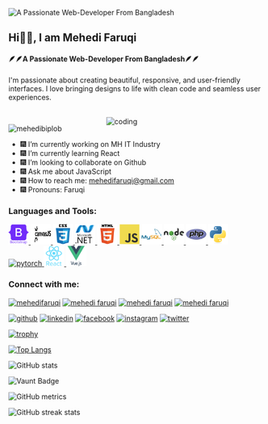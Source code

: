 ![A Passionate Web-Developer From Bangladesh](https://imagecdn.websitebuilder.prositehosting.co.uk/8b/91/8b91bd8e-661d-407f-aa11-e598a029eaa3.jpeg)

## Hi🙋‍♂️, I am Mehedi Faruqi
#### 🪶🪶A Passionate Web-Developer From Bangladesh🪶🪶

I'm passionate about creating beautiful, responsive, and user-friendly interfaces. I love bringing designs to life with clean code and seamless user experiences.

<br>
<img align="right" alt="coding" width="310" src="https://camo.githubusercontent.com/2366b34bb903c09617990fb5fff4622f3e941349e846ddb7e73df872a9d21233/68747470733a2f2f63646e2e6472696262626c652e636f6d2f75736572732f3733303730332f73637265656e73686f74732f363538313234332f6176656e746f2e676966">
<p align="left"> <img src="https://komarev.com/ghpvc/?username=mehedibiplob&label=Profile%20views&color=0e75b6&style=flat" alt="mehedibiplob" /> </p>

- 🎆 I’m currently working on MH IT Industry
- 🎆 I’m currently learning React
- 🎆 I’m looking to collaborate on Github
- 🎆 Ask me about JavaScript
- 🎆 How to reach me: mehedifaruqi@gmail.com
- 🎆 Pronouns: Faruqi


<h3 align="left">Languages and Tools:</h3>
<p align="left"> <a href="https://getbootstrap.com" target="_blank" rel="noreferrer"> <img src="https://raw.githubusercontent.com/devicons/devicon/master/icons/bootstrap/bootstrap-plain-wordmark.svg" alt="bootstrap" width="40" height="40"/> </a> <a href="https://canvasjs.com" target="_blank" rel="noreferrer"> <img src="https://raw.githubusercontent.com/Hardik0307/Hardik0307/master/assets/canvasjs-charts.svg" alt="canvasjs" width="40" height="40"/> </a> <a href="https://www.w3schools.com/css/" target="_blank" rel="noreferrer"> <img src="https://raw.githubusercontent.com/devicons/devicon/master/icons/css3/css3-original-wordmark.svg" alt="css3" width="40" height="40"/> </a> <a href="https://dotnet.microsoft.com/" target="_blank" rel="noreferrer"> <img src="https://raw.githubusercontent.com/devicons/devicon/master/icons/dot-net/dot-net-original-wordmark.svg" alt="dotnet" width="40" height="40"/> </a> <a href="https://www.w3.org/html/" target="_blank" rel="noreferrer"> <img src="https://raw.githubusercontent.com/devicons/devicon/master/icons/html5/html5-original-wordmark.svg" alt="html5" width="40" height="40"/> </a> <a href="https://developer.mozilla.org/en-US/docs/Web/JavaScript" target="_blank" rel="noreferrer"> <img src="https://raw.githubusercontent.com/devicons/devicon/master/icons/javascript/javascript-original.svg" alt="javascript" width="40" height="40"/> </a> <a href="https://www.mysql.com/" target="_blank" rel="noreferrer"> <img src="https://raw.githubusercontent.com/devicons/devicon/master/icons/mysql/mysql-original-wordmark.svg" alt="mysql" width="40" height="40"/> </a> <a href="https://nodejs.org" target="_blank" rel="noreferrer"> <img src="https://raw.githubusercontent.com/devicons/devicon/master/icons/nodejs/nodejs-original-wordmark.svg" alt="nodejs" width="40" height="40"/> </a> <a href="https://www.php.net" target="_blank" rel="noreferrer"> <img src="https://raw.githubusercontent.com/devicons/devicon/master/icons/php/php-original.svg" alt="php" width="40" height="40"/> </a> <a href="https://www.python.org" target="_blank" rel="noreferrer"> <img src="https://raw.githubusercontent.com/devicons/devicon/master/icons/python/python-original.svg" alt="python" width="40" height="40"/> </a> <a href="https://pytorch.org/" target="_blank" rel="noreferrer"> <img src="https://www.vectorlogo.zone/logos/pytorch/pytorch-icon.svg" alt="pytorch" width="40" height="40"/> </a> <a href="https://reactjs.org/" target="_blank" rel="noreferrer"> <img src="https://raw.githubusercontent.com/devicons/devicon/master/icons/react/react-original-wordmark.svg" alt="react" width="40" height="40"/> </a> <a href="https://vuejs.org/" target="_blank" rel="noreferrer"> <img src="https://raw.githubusercontent.com/devicons/devicon/master/icons/vuejs/vuejs-original-wordmark.svg" alt="vuejs" width="40" height="40"/> </a> </p>



<h3 align="left">Connect with me:</h3>
<p align="left">
<a href="https://twitter.com/mehedifaruqi" target="blank"><img align="center" src="https://raw.githubusercontent.com/rahuldkjain/github-profile-readme-generator/master/src/images/icons/Social/twitter.svg" alt="mehedifaruqi" height="30" width="40" /></a>
<a href="https://linkedin.com/in/mehedi faruqi" target="blank"><img align="center" src="https://raw.githubusercontent.com/rahuldkjain/github-profile-readme-generator/master/src/images/icons/Social/linked-in-alt.svg" alt="mehedi faruqi" height="30" width="40" /></a>
<a href="https://fb.com/mehedi faruqi" target="blank"><img align="center" src="https://raw.githubusercontent.com/rahuldkjain/github-profile-readme-generator/master/src/images/icons/Social/facebook.svg" alt="mehedi faruqi" height="30" width="40" /></a>
<a href="https://instagram.com/mehedi faruqi" target="blank"><img align="center" src="https://raw.githubusercontent.com/rahuldkjain/github-profile-readme-generator/master/src/images/icons/Social/instagram.svg" alt="mehedi faruqi" height="30" width="40" /></a>
</p>


[<img src='https://cdn.jsdelivr.net/npm/simple-icons@3.0.1/icons/github.svg' alt='github' height='40'>](https://github.com/MehediBiplob) [<img src='https://cdn.jsdelivr.net/npm/simple-icons@3.0.1/icons/linkedin.svg' alt='linkedin' height='40'>](https://www.linkedin.com/in/MehediFaruqi/) [<img src='https://cdn.jsdelivr.net/npm/simple-icons@3.0.1/icons/facebook.svg' alt='facebook' height='40'>](https://www.facebook.com/MehediFaruqi) [<img src='https://cdn.jsdelivr.net/npm/simple-icons@3.0.1/icons/instagram.svg' alt='instagram' height='40'>](https://www.instagram.com/MehediFaruqi/) [<img src='https://cdn.jsdelivr.net/npm/simple-icons@3.0.1/icons/twitter.svg' alt='twitter' height='40'>](https://twitter.com/MehediFaruqi)

[![trophy](https://github-profile-trophy.vercel.app/?username=MehediBiplob)](https://github.com/ryo-ma/github-profile-trophy)

[![Top Langs](https://github-readme-stats.vercel.app/api/top-langs/?username=MehediBiplob)](https://github.com/anuraghazra/github-readme-stats)

![GitHub stats](https://github-readme-stats.vercel.app/api?username=MehediBiplob&show_icons=true&count_private=true)

![Vaunt Badge](https://api.vaunt.dev/v1/github/entities/MehediBiplob/contributions?format=svg&private=true)

![GitHub metrics](https://metrics.lecoq.io/MehediBiplob)

![GitHub streak stats](https://streak-stats.demolab.com/?user=MehediBiplob)

